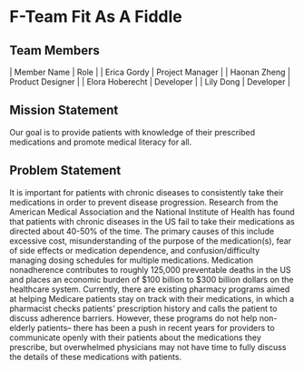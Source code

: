 # F-Team Fit As A Fiddle

## Team Members  
| Member Name | Role | 
| Erica Gordy | Project Manager |
| Haonan Zheng | Product Designer |
| Elora Hoberecht | Developer |
| Lily Dong | Developer | 


## Mission Statement 
Our goal is to provide patients with knowledge of their prescribed medications and promote medical literacy for all. 

## Problem Statement 
It is important for patients with chronic diseases to consistently take their medications in order to prevent disease progression. Research from the American Medical Association and the National Institute of Health has found that patients with chronic diseases in the US fail to take their medications as directed about 40-50% of the time. The primary causes of this include excessive cost, misunderstanding of the purpose of the medication(s), fear of side effects or medication dependence, and confusion/difficulty managing dosing schedules for multiple medications. Medication nonadherence contributes to roughly 125,000 preventable deaths in the US and places an economic burden of $100 billion to $300 billion dollars on the healthcare system. Currently, there are existing pharmacy programs aimed at helping Medicare patients stay on track with their medications, in which a pharmacist checks patients’ prescription history and calls the patient to discuss adherence barriers. However, these programs do not help non-elderly patients– there has been a push in recent years for providers to communicate openly with their patients about the medications they prescribe, but overwhelmed physicians may not have time to fully discuss the details of these medications with patients.
